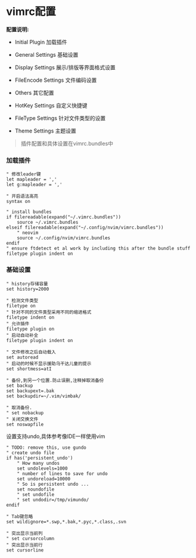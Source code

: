 # vimrc配置

**配置说明:**

* Initial Plugin 加载插件

* General Settings 基础设置

* Display Settings 展示\/排版等界面格式设置

* FileEncode Settings 文件编码设置

* Others 其它配置

* HotKey Settings 自定义快捷键

* FileType Settings 针对文件类型的设置

* Theme Settings 主题设置


> 插件配置和具体设置在vimrc.bundles中

### 加载插件

```
" 修改leader键
let mapleader = ','
let g:mapleader = ','
```

```
" 开启语法高亮
syntax on
```

```
" install bundles
if filereadable(expand("~/.vimrc.bundles"))
    source ~/.vimrc.bundles
elseif filereadable(expand("~/.config/nvim/vimrc.bundles"))
    " neovim
    source ~/.config/nvim/vimrc.bundles
endif 
" ensure ftdetect et al work by including this after the bundle stuff
filetype plugin indent on
```

### 基础设置

```
" history存储容量
set history=2000
```

```
" 检测文件类型
filetype on
" 针对不同的文件类型采用不同的缩进格式
filetype indent on
" 允许插件
filetype plugin on
" 启动自动补全
filetype plugin indent on
```

```
" 文件修改之后自动载入
set autoread
" 启动的时候不显示援助乌干达儿童的提示
set shortmess=atI
```

```
" 备份,到另一个位置.防止误删,注释掉取消备份
set backup
set backupext=.bak
set backupdir=~/.vim/vimbak/
```

```
" 取消备份.
" set nobackup
" 关闭交换文件
set noswapfile
```

设置支持undo,具体参考像IDE一样使用vim

```
" TODO: remove this, use gundo
" create undo file
if has('persistent_undo') 
    " How many undos 
    set undolevels=1000 
    " number of lines to save for undo 
    set undoreload=10000 
    " So is persistent undo ... 
    set noundofile 
    " set undofile
    " set undodir=/tmp/vimundo/
endif
```

```
" Tab键忽略
set wildignore=*.swp,*.bak,*.pyc,*.class,.svn
```

```
" 突出显示当前列
" set cursorcolumn
" 突出显示当前行
set cursorline
```

```
```